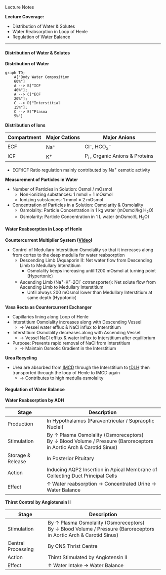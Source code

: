 Lecture Notes

**Lecture Coverage:**
- Distribution of Water & Solutes
- Water Reabsorption in Loop of Henle
- Regulation of Water Balance

---
#### **Distribution of Water & Solutes**
**Distribution of Water**
```mermaid  
graph TD;
	A["Body Water Composition
	60%"]
	A --> B["ICF
	40%"];
	A --> C["ECF
	20%"];
	C --> D["Interstitial
	15%"];
	C --> E["Plasma
	5%"]
```

**Distribution of Ions**

| Compartment | Major Cations  | Major Anions                                |
| ----------- | -------------- | ------------------------------------------- |
| ECF         | Na<sup>+</sup> | Cl<sup>-</sup>, HCO<sub>3</sub><sup>-</sup> |
| ICF         | K<sup>+</sup>  | P<sub>i</sub> , Organic Anions & Proteins   |
- ECF:ICF Ratio regulation mainly contributed by Na<sup>+</sup> osmotic activity

**Measurement of Particles in Water**
- Number of Particles in Solution: Osmol / mOsmol
	- Non-ionizing substances: 1 mmol = 1 mOsmol
	- Ionizing substances: 1 mmol = 2 mOsmol
- Concentration of Particles in a Solution: Osmolarity & Osmolality
	- Osmolality: Particle Concentration in 1 kg water (mOsmol/kg H<sub>2</sub>O)
	- Osmolarity: Particle Concentration in 1 L water (mOsmol/L H<sub>2</sub>O)


#### **Water Reabsorption in Loop of Henle**
**Countercurrent Multiplier System ([Video](https://www.youtube.com/watch?v=uYu-zvCXiV4))**
- Control of Medullary Interstitium Osmolality so that it increases along from cortex to the deep medulla for water reabsorption
	- Descending Limb (Aquaporin I): Net water flow from Descending Limb to Medullary Interstitium
		- Osmolality keeps increasing until 1200 mOsmol at turning point (Hypertonic)
	- Ascending Limb (Na<sup>+</sup>-K<sup>+</sup>-2Cl<sup>-</sup> cotransporter): Net solute flow from Ascending Limb to Medullary Interstitium
		- Until always 200 mOsmol lower than Medullary Interstitium at same depth (Hypotonic)

**Vasa Recta as Countercurrent Exchanger**
- Capillaries lining along Loop of Henle
- Interstitium Osmolality increases along with Descending Vessel
	- → Vessel water efflux & NaCl influx to Interstitium
- Interstitium Osmolality decreases along with Ascending Vessel
	- → Vessel NaCl efflux & water influx to Interstitium after equilibrium
- Purpose: Prevents rapid removal of NaCl from Interstitium
	- → Maintain Osmotic Gradient in the Interstitium

**Urea Recycling**
- Urea are absorbed from <abbr Title="Inner Medullary Collecting Duct">IMCD</abbr> through the Interstitium to <abbr Title="Thin Descending Limb of Loop of Henle">tDLH</abbr> then transported through the loop of Henle to IMCD again
	- → Contributes to high medulla osmolality


#### **Regulation of Water Balance**
**Water Reabsorption by ADH**

| Stage             | Description                                                                                                           |
| ----------------- | --------------------------------------------------------------------------------------------------------------------- |
| Production        | In Hypothalamus (Paraventricular / Supraoptic Nuclei)                                                                 |
| Stimulation       | By ↑ Plasma Osmolality (Osmoreceptors)<br>By ↓ Blood Volume / Pressure (Baroreceptors in Aortic Arch & Carotid Sinus) |
| Storage & Release | In Posterior Pituitary                                                                                                |
| Action            | Inducing AQP2 Insertion in Apical Membrane of Collecting Duct Principal Cells                                         |
| Effect            | ↑ Water reabsorption → Concentrated Urine → Water Balance                                                             |

**Thirst Control by Angiotensin II**

| Stage              | Description                                                                                                           |
| ------------------ | --------------------------------------------------------------------------------------------------------------------- |
| Stimulation        | By ↑ Plasma Osmolality (Osmoreceptors)<br>By ↓ Blood Volume / Pressure (Baroreceptors in Aortic Arch & Carotid Sinus) |
| Central Processing | By CNS Thrist Centre                                                                                                  |
| Action             | Thirst Stimulated by Angiotensin II                                                                                   |
| Effect             | ↑ Water Intake → Water Balance                                                                                        |
